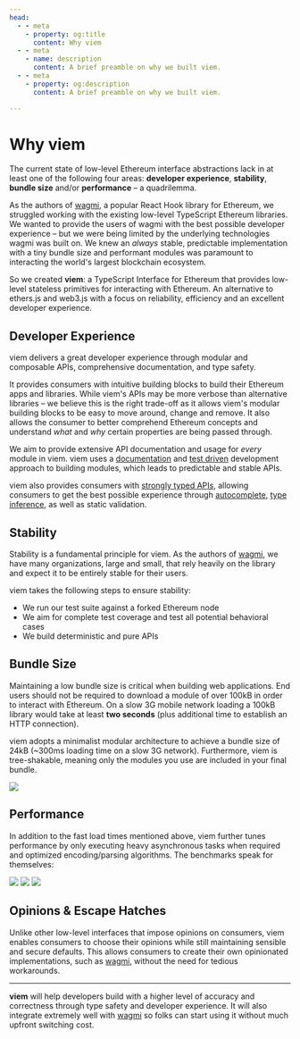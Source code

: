 ```yaml
---
head:
  - - meta
    - property: og:title
      content: Why viem
  - - meta
    - name: description
      content: A brief preamble on why we built viem.
  - - meta
    - property: og:description
      content: A brief preamble on why we built viem.

---
```


# Why viem

The current state of low-level Ethereum interface abstractions lack in at least one of the following four areas: **developer experience**, **stability**, **bundle size** and/or **performance** – a quadrilemma.

As the authors of [wagmi](https://wagmi.sh), a popular React Hook library for Ethereum, we struggled working with the existing low-level TypeScript Ethereum libraries. We wanted to provide the users of wagmi with the best possible developer experience – but we were being limited by the underlying technologies wagmi was built on. We knew an _always_ stable, predictable implementation with a tiny bundle size and performant modules was paramount to interacting the world's largest blockchain ecosystem.

So we created **viem**: a TypeScript Interface for Ethereum that provides low-level stateless primitives for interacting with Ethereum. An alternative to ethers.js and web3.js with a focus on reliability, efficiency and an excellent developer experience.

## Developer Experience

viem delivers a great developer experience through modular and composable APIs, comprehensive documentation, and type safety.

It provides consumers with intuitive building blocks to build their Ethereum apps and libraries. While viem's APIs may be more verbose than alternative libraries – we believe this is the right trade-off as it allows viem's modular building blocks to be easy to move around, change and remove. It also allows the consumer to better comprehend Ethereum concepts and understand _what_ and _why_ certain properties are being passed through. 

We aim to provide extensive API documentation and usage for _every_ module in viem. viem uses a [documentation](https://gist.github.com/zsup/9434452) and [test driven](https://en.wikipedia.org/wiki/Test-driven_development#:~:text=Test%2Ddriven%20development%20(TDD),software%20against%20all%20test%20cases.) development approach to building modules, which leads to predictable and stable APIs.

viem also provides consumers with [strongly typed APIs](/docs/typescript), allowing consumers to get the best possible experience through [autocomplete](https://twitter.com/awkweb/status/1555678944770367493), [type inference](https://twitter.com/jakemoxey/status/1570244174502588417?s=20), as well as static validation. 

## Stability

Stability is a fundamental principle for viem. As the authors of [wagmi](https://wagmi.sh), we have many organizations, large and small, that rely heavily on the library and expect it to be entirely stable for their users.

viem takes the following steps to ensure stability:

- We run our test suite against a forked Ethereum node
- We aim for complete test coverage and test all potential behavioral cases
- We build deterministic and pure APIs

## Bundle Size

Maintaining a low bundle size is critical when building web applications. End users should not be required to download a module of over 100kB in order to interact with Ethereum. On a slow 3G mobile network loading a 100kB library would take at least **two seconds** (plus additional time to establish an HTTP connection).

viem adopts a minimalist modular architecture to achieve a bundle size of 24kB (~300ms loading time on a slow 3G network). Furthermore, viem is tree-shakable, meaning only the modules you use are included in your final bundle.

<div class="h-4"></div>
<img src="/bundle-size.svg" />

## Performance

In addition to the fast load times mentioned above, viem further tunes performance by only executing heavy asynchronous tasks when required and optimized encoding/parsing algorithms. The benchmarks speak for themselves:

<div class="m-auto mt-10 space-y-14 w-10/12">
  <img src="/bench-isaddress.svg" />
  <img src="/bench-parseabi.svg" />
  <img src="/bench-encodeabi.svg" />
</div>


## Opinions & Escape Hatches

Unlike other low-level interfaces that impose opinions on consumers, viem enables consumers to choose their opinions while still maintaining sensible and secure defaults. This allows consumers to create their own opinionated implementations, such as [wagmi](https://wagmi.sh), without the need for tedious workarounds.

---

**viem** will help developers build with a higher level of accuracy and correctness through type safety and developer experience. It will also integrate extremely well with [wagmi](https://wagmi.sh) so folks can start using it without much upfront switching cost.


